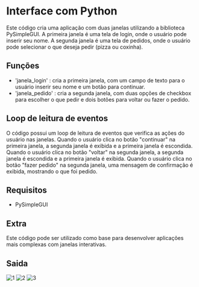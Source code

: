 # Interface com Python
Este código cria uma aplicação com duas janelas utilizando a biblioteca PySimpleGUI. A primeira janela é uma tela de login, onde o usuário pode inserir seu nome. A segunda janela é uma tela de pedidos, onde o usuário pode selecionar o que deseja pedir (pizza ou coxinha).

## Funções

<ul>
    <li> 'janela_login' : cria a primeira janela, com um campo de texto para o usuário inserir seu nome e um botão para continuar.</li>
    <li> 'janela_pedido' : cria a segunda janela, com duas opções de checkbox para escolher o que pedir e dois botões para voltar ou fazer o pedido.</li>
    
</ul>

## Loop de leitura de eventos
O código possui um loop de leitura de eventos que verifica as ações do usuário nas janelas. Quando o usuário clica no botão "continuar" na primeira janela, a segunda janela é exibida e a primeira janela é escondida. Quando o usuário clica no botão "voltar" na segunda janela, a segunda janela é escondida e a primeira janela é exibida. Quando o usuário clica no botão "fazer pedido" na segunda janela, uma mensagem de confirmação é exibida, mostrando o que foi pedido.

## Requisitos
<ul>
    <li> PySimpleGUI</li>
</ul>

## Extra
Este código pode ser utilizado como base para desenvolver aplicações mais complexas com janelas interativas.
## Saida
![1](https://user-images.githubusercontent.com/82175827/144887876-91bd62bb-9303-4814-9057-a17b5f940be9.PNG)
![2](https://user-images.githubusercontent.com/82175827/144887878-b96bbc67-6162-4120-8d0f-27009c2c7c2c.PNG)
![3](https://user-images.githubusercontent.com/82175827/144887880-313eac5c-2404-43a1-99c4-155c4e38b2ce.PNG)
